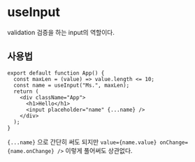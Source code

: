 # useInput
validation 검증을 하는 input의 역할이다.

## 사용법
``` node
export default function App() {
  const maxLen = (value) => value.length <= 10;
  const name = useInput("Ms.", maxLen);
  return (
    <div className="App">
      <h1>Hello</h1>
      <input placeholder="name" {...name} />
    </div>
  );
}
```
`{...name}` 으로 간단히 써도 되지만 `value={name.value} onChange={name.onChange} />` 이렇게 풀어써도 상관없다.